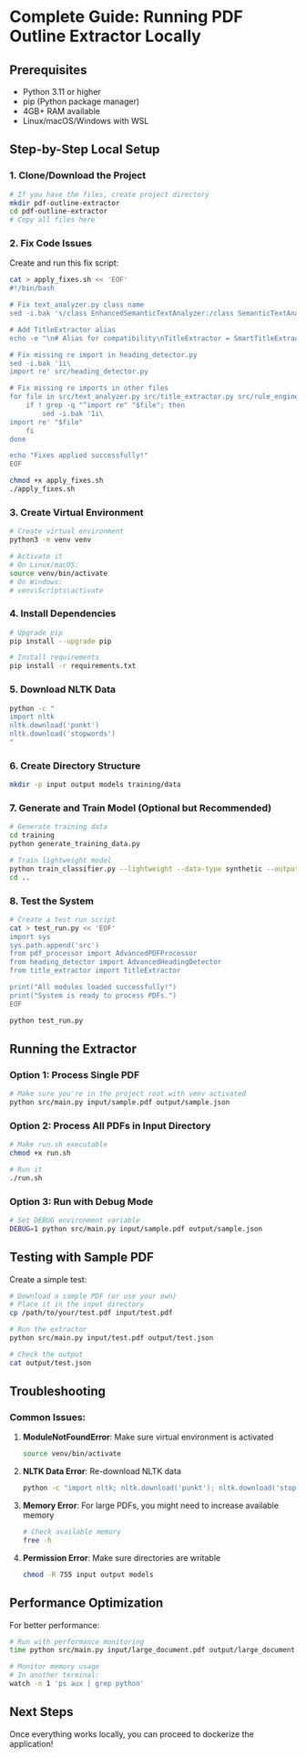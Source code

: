 # Complete Guide: Running PDF Outline Extractor Locally

## Prerequisites

- Python 3.11 or higher
- pip (Python package manager)
- 4GB+ RAM available
- Linux/macOS/Windows with WSL

## Step-by-Step Local Setup

### 1. Clone/Download the Project
```bash
# If you have the files, create project directory
mkdir pdf-outline-extractor
cd pdf-outline-extractor
# Copy all files here
```

### 2. Fix Code Issues

Create and run this fix script:

```bash
cat > apply_fixes.sh << 'EOF'
#!/bin/bash

# Fix text_analyzer.py class name
sed -i.bak 's/class EnhancedSemanticTextAnalyzer:/class SemanticTextAnalyzer:/' src/text_analyzer.py

# Add TitleExtractor alias
echo -e "\n# Alias for compatibility\nTitleExtractor = SmartTitleExtractor" >> src/title_extractor.py

# Fix missing re import in heading_detector.py
sed -i.bak '1i\
import re' src/heading_detector.py

# Fix missing re imports in other files
for file in src/text_analyzer.py src/title_extractor.py src/rule_engine.py; do
    if ! grep -q "^import re" "$file"; then
        sed -i.bak '1i\
import re' "$file"
    fi
done

echo "Fixes applied successfully!"
EOF

chmod +x apply_fixes.sh
./apply_fixes.sh
```

### 3. Create Virtual Environment
```bash
# Create virtual environment
python3 -m venv venv

# Activate it
# On Linux/macOS:
source venv/bin/activate
# On Windows:
# venv\Scripts\activate
```

### 4. Install Dependencies
```bash
# Upgrade pip
pip install --upgrade pip

# Install requirements
pip install -r requirements.txt
```

### 5. Download NLTK Data
```bash
python -c "
import nltk
nltk.download('punkt')
nltk.download('stopwords')
"
```

### 6. Create Directory Structure
```bash
mkdir -p input output models training/data
```

### 7. Generate and Train Model (Optional but Recommended)
```bash
# Generate training data
cd training
python generate_training_data.py

# Train lightweight model
python train_classifier.py --lightweight --data-type synthetic --output ../models/heading_classifier.pkl
cd ..
```

### 8. Test the System
```bash
# Create a test run script
cat > test_run.py << 'EOF'
import sys
sys.path.append('src')
from pdf_processor import AdvancedPDFProcessor
from heading_detector import AdvancedHeadingDetector
from title_extractor import TitleExtractor

print("All modules loaded successfully!")
print("System is ready to process PDFs.")
EOF

python test_run.py
```

## Running the Extractor

### Option 1: Process Single PDF
```bash
# Make sure you're in the project root with venv activated
python src/main.py input/sample.pdf output/sample.json
```

### Option 2: Process All PDFs in Input Directory
```bash
# Make run.sh executable
chmod +x run.sh

# Run it
./run.sh
```

### Option 3: Run with Debug Mode
```bash
# Set DEBUG environment variable
DEBUG=1 python src/main.py input/sample.pdf output/sample.json
```

## Testing with Sample PDF

Create a simple test:
```bash
# Download a sample PDF (or use your own)
# Place it in the input directory
cp /path/to/your/test.pdf input/test.pdf

# Run the extractor
python src/main.py input/test.pdf output/test.json

# Check the output
cat output/test.json
```

## Troubleshooting

### Common Issues:

1. **ModuleNotFoundError**: Make sure virtual environment is activated
   ```bash
   source venv/bin/activate
   ```

2. **NLTK Data Error**: Re-download NLTK data
   ```bash
   python -c "import nltk; nltk.download('punkt'); nltk.download('stopwords')"
   ```

3. **Memory Error**: For large PDFs, you might need to increase available memory
   ```bash
   # Check available memory
   free -h
   ```

4. **Permission Error**: Make sure directories are writable
   ```bash
   chmod -R 755 input output models
   ```

## Performance Optimization

For better performance:
```bash
# Run with performance monitoring
time python src/main.py input/large_document.pdf output/large_document.json

# Monitor memory usage
# In another terminal:
watch -n 1 'ps aux | grep python'
```

## Next Steps

Once everything works locally, you can proceed to dockerize the application!
